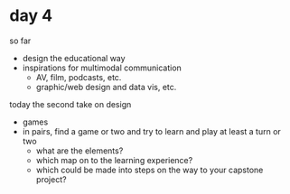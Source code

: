 # day 4

so far
- design the educational way
- inspirations for multimodal communication
    - AV, film, podcasts, etc.
    - graphic/web design and data vis, etc.

today the second take on design
- games
- in pairs, find a game or two and try to learn and play at least a turn or two
    - what are the elements?
    - which map on to the learning experience?
    - which could be made into steps on the way to your capstone project?

